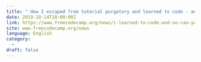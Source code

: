 ```yaml
---
title: " How I escaped from tutorial purgatory and learned to code - and how you can, too. "
date: 2019-10-14T18:00:00Z
link: https://www.freecodecamp.org/news/i-learned-to-code-and-so-can-you/?utm_medium=RSS&utm_source=news.12bit.vn
site: www.freecodecamp.org/news
language: English
category:
  -   
draft: false
---
```


